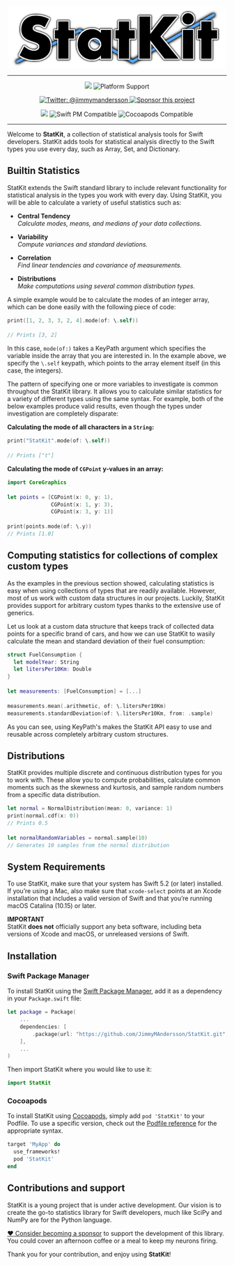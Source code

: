 <p align="center">
    <img src="https://raw.githubusercontent.com/JimmyMAndersson/StatKit/master/StatKit%20Logo.png" width="500" max-width="90%" alt="StatKit" />
</p>

***
<p align="center">
    <img src="https://img.shields.io/github/workflow/status/JimmyMAndersson/StatKit/Test%20Suite?label=test%20suite" />
    <img src="https://img.shields.io/badge/platforms-mac+linux-brightgreen.svg?style=flat" alt="Platform Support" />
</p>

<p align="center">
    <a href="https://twitter.com/jimmymandersson">
        <img src="https://img.shields.io/badge/twitter-@jimmymandersson-blue.svg?style=flat" alt="Twitter: @jimmymandersson" />
    </a>
    <a href="https://github.com/sponsors/JimmyMAndersson">
        <img src="https://img.shields.io/badge/%E2%9D%A4-sponsor this project-blue.svg?style=flat" alt="Sponsor this project" />
    </a>
</p>

<p align="center">
    <img src="https://img.shields.io/badge/swift-5.2-blueviolet.svg" />
    <img src="https://img.shields.io/badge/swift pm-compatible-blueviolet.svg?style=flat" alt="Swift PM Compatible" />
    <img src="https://img.shields.io/badge/cocoapods-compatible-blueviolet.svg?style=flat" alt="Cocoapods Compatible" />
</p>

***

Welcome to **StatKit**, a collection of statistical analysis tools for Swift developers. StatKit adds tools for statistical analysis directly to the Swift types you use every day, such as Array, Set, and Dictionary. 

## Builtin Statistics

StatKit extends the Swift standard library to include relevant functionality for statistical analysis in the types you work with every day. Using StatKit, you will be able to calculate a variety of useful statistics such as:

* **Central Tendency**  
*Calculate modes, means, and medians of your data collections.*

* **Variability**  
*Compute variances and standard deviations.*

* **Correlation**  
*Find linear tendencies and covariance of measurements.* 

* **Distributions**  
*Make computations using several common distribution types.* 

A simple example would be to calculate the modes of an integer array, which can be done easily with the following piece of code:

```swift
print([1, 2, 3, 3, 2, 4].mode(of: \.self))

// Prints [3, 2]
```

In this case, `mode(of:)` takes a KeyPath argument which specifies the variable inside the array that you are interested in. In the example above, we specify the `\.self` keypath, which points to the array element itself (in this case, the integers).

The pattern of specifying one or more variables to investigate is common throughout the StatKit library. It allows you to calculate similar statistics for a variety of different types using the same syntax. For example, both of the below examples produce valid results, even though the types under investigation are completely disparate:  

**Calculating the mode of all characters in a `String`:**  

```swift
print("StatKit".mode(of: \.self))

// Prints ["t"]
```  

**Calculating the mode of `CGPoint` y-values in an array:**  

```swift
import CoreGraphics

let points = [CGPoint(x: 0, y: 1), 
              CGPoint(x: 1, y: 3), 
              CGPoint(x: 3, y: 1)]

print(points.mode(of: \.y))
// Prints [1.0]
```

## Computing statistics for collections of complex custom types

As the examples in the previous section showed, calculating statistics is easy when using collections of types that are readily available. However, most of us work with custom data structures in our projects. Luckily, StatKit provides support for arbitrary custom types thanks to the extensive use of generics.

Let us look at a custom data structure that keeps track of collected data points for a specific brand of cars, and how we can use StatKit to wasily calculate the mean and standard deviation of their fuel consumption:

```swift
struct FuelConsumption {
  let modelYear: String
  let litersPer10Km: Double
}

let measurements: [FuelConsumption] = [...]

measurements.mean(.arithmetic, of: \.litersPer10Km)
measurements.standardDeviation(of: \.litersPer10Km, from: .sample)
```

As you can see, using KeyPath's makes the StatKit API easy to use and reusable across completely arbitrary custom structures.

## Distributions

StatKit provides multiple discrete and continuous distribution types for you to work with. These allow you to compute probabilities, calculate common moments such as the skewness and kurtosis, and sample random numbers from a specific data distribution.

```swift
let normal = NormalDistribution(mean: 0, variance: 1)
print(normal.cdf(x: 0))
// Prints 0.5

let normalRandomVariables = normal.sample(10)
// Generates 10 samples from the normal distribution
```

## System Requirements
To use StatKit, make sure that your system has Swift 5.2 (or later) installed. If you’re using a Mac, also make sure that `xcode-select` points at an Xcode installation that includes a valid version of Swift and that you’re running macOS Catalina (10.15) or later.

**IMPORTANT**  
StatKit **does not** officially support any beta software, including beta versions of Xcode and macOS, or unreleased versions of Swift.

## Installation
### Swift Package Manager

To install StatKit using the [Swift Package Manager](https://swift.org/package-manager), add it as a dependency in your `Package.swift` file:

```swift
let package = Package(
    ...
    dependencies: [
        .package(url: "https://github.com/JimmyMAndersson/StatKit.git", from: "0.3.0")
    ],
    ...
)
```

Then import StatKit where you would like to use it:

```swift
import StatKit
```
### Cocoapods

To install StatKit using [Cocoapods](https://cocoapods.org/), simply add `pod 'StatKit'` to your Podfile. To use a specific version, check out the [Podfile reference](https://guides.cocoapods.org/using/the-podfile.html) for the appropriate syntax.

```ruby
target 'MyApp' do
  use_frameworks!
  pod 'StatKit'
end
```

## Contributions and support

StatKit is a young project that is under active development. Our vision is to create the go-to statistics library for Swift developers, much like SciPy and NumPy are for the Python language.

[:heart: Consider becoming a sponsor](https://github.com/sponsors/JimmyMAndersson) to support the development of this library.\
You could cover an afternoon coffee or a meal to keep my neurons firing.

Thank you for your contribution, and enjoy using **StatKit**!
